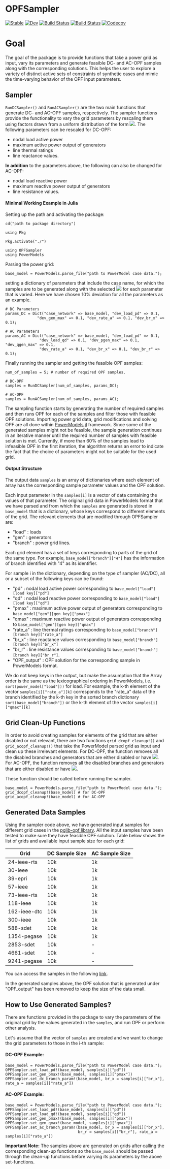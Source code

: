 # OPFSampler

[![Stable](https://img.shields.io/badge/docs-stable-blue.svg)](https://invenia.github.io/OPFSampler.jl/stable)
[![Dev](https://img.shields.io/badge/docs-dev-blue.svg)](https://invenia.github.io/OPFSampler.jl/dev)
[![Build Status](https://travis-ci.com/invenia/OPFSampler.jl.svg?branch=master)](https://travis-ci.com/invenia/OPFSampler.jl)
[![Build Status](https://ci.appveyor.com/api/projects/status/github/invenia/OPFSampler.jl?svg=true)](https://ci.appveyor.com/project/invenia/OPFSampler-jl)
[![Codecov](https://codecov.io/gh/invenia/OPFSampler.jl/branch/master/graph/badge.svg)](https://codecov.io/gh/invenia/OPFSampler.jl)

# Goal
The goal of the package is to provide functions that take a power grid as input, vary its parameters and generate feasible DC- and AC-OPF samples along with the corresponding solutions. This helps the user to explore a variety of distinct active sets of constraints of synthetic cases and mimic the time-varying behavior of the OPF input parameters.

## Sampler
`RunDCSampler()` and `RunACSampler()` are the two main functions that generate DC- and AC-OPF samples, respectively.
The sampler functions provide the functionality to vary the grid parameters by rescaling them using factors drawn from a uniform distribution of the form <img src="https://render.githubusercontent.com/render/math?math=\mathcal{U}(1-\delta, 1%2B\delta)">. The following parameters can be rescaled for DC-OPF:

* nodal load active power
* maximum active power output of generators
* line thermal ratings
* line reactance values.

**In addition** to the parameters above, the following can also be changed for AC-OPF:
* nodal load reactive power
* maximum reactive power output of generators
* line resistance values.

#### Minimal Working Example in Julia
Setting up the path and activating the package:
```
cd("path to package directory")

using Pkg

Pkg.activate("./")

using OPFSampler
using PowerModels
```
Parsing the power grid:
```
base_model = PowerModels.parse_file("path to PowerModel case data.");
```

setting a dictionary of parameters that include the case name,
for which the samples are to be generated along with the selected <img src="https://render.githubusercontent.com/render/math?math=0 \leq \delta \leq 1"> for each parameter that is varied. Here we have chosen 10\% deviation for all the parameters as an example.

```
# DC Parameters
params_DC = Dict("case_network" => base_model, "dev_load_pd" => 0.1,
              "dev_gen_max" => 0.1, "dev_rate_a" => 0.1, "dev_br_x" => 0.1);

# AC Parameters              
params_AC = Dict("case_network" => base_model, "dev_load_pd" => 0.1,
               "dev_load_qd" => 0.1, "dev_pgen_max" => 0.1, "dev_qgen_max" => 0.1,
               "dev_rate_a" => 0.1, "dev_br_x" => 0.1, "dev_br_r" => 0.1);
```
Finally running the sampler and getting the feasible OPF samples:
```
num_of_samples = 5; # number of required OPF samples.

# DC-OPF
samples = RunDCSampler(num_of_samples, params_DC);

# AC-OPF
samples = RunACSampler(num_of_samples, params_AC);
```
The sampling function starts by generating the number of required samples and then runs OPF for each of the samples and filter those with feasible OPF solutions. Importing power grid data, grid modifications and solving OPF are all done within [PowerModels.jl](https://github.com/lanl-ansi/PowerModels.jl) framework. Since some of the generated samples might not be feasible, the sample generation continues in an iterative manner until the required number of samples with feasible solution is met. Currently, if more than 60\% of the samples lead to infeasible OPF in the first iteration, the algorithm returns an error to indicate the fact that the choice of parameters might not be suitable for the used grid.    

#### Output Structure
The output data `samples` is an array of dictionaries where each element of array has the corresponding sample parameter values and the OPF solution.

Each input parameter in the `samples[i]` is a vector of data containing the values of that parameter. The original grid data in PowerModels format that we have parsed and from which the `samples` are generated is stored in `base_model` that is a dictionary, whose keys correspond to different elements of the grid. The relevant elements that are modified through OPFSampler are:
* "load" : loads
* "gen" : generators
* "branch" : power grid lines.

Each grid element has a set of keys corresponding to parts of the grid of the same type. For example, `base_model["branch"]["4"]` has the information of branch identified with "4" as its identifier.

For sample i in the dictionary, depending on the type of sampler (AC/DC), all or a subset of the following keys can be found:

* "pd" : nodal load active power corresponding to `base_model["load"][load key]["pd"]`
* "qd" : nodal load reactive power corresponding to `base_model["load"][load key]["qd"]`
* "pmax" : maximum active power output of generators corresponding to `base_model["gen"][gen key]["pmax"]`
* "qmax" : maximum reactive power output of generators corresponding to `base_model["gen"][gen key]["qmax"]`
* "rate_a" : line thermal ratings corresponding to `base_model["branch"][branch key]["rate_a"]`
* "br_x" : line reactance values corresponding to `base_model["branch"][branch key]["br_x"]`
* "br_r" : line resistance values corresponding to `base_model["branch"][branch key]["br_r"]`.
* "OPF_output" : OPF solution for the corresponding sample in PowerModels format.

We do not keep keys in the output, but make the assumption that the Array order is the same as the lexicographical ordering in PowerModels, i.e. `sort(power_model["load"]))` for load. 
For example, the k-th element of the vector `samples[i]["rate_a"][k]` corresponds to the "rate_a" data of the branch identified by the k-th key in the sorted branch dictionary `sort(base_model["branch"])` or the k-th element of the vector `samples[i]["qmax"][k]`
## Grid Clean-Up Functions
In order to avoid creating samples for elements of the grid that are either disabled or not relevant, there are two functions `grid_dcopf_cleanup!()`  and `grid_acopf_cleanup!()` that take the PowerModel parsed grid as input and clean up these irrelevant elements.
For DC-OPF, the function removes all the disabled branches and generators that are either disabled or have <img src="https://render.githubusercontent.com/render/math?math=p_{min}=p_{max}=0">. For AC-OPF, the function removes all the disabled branches and generators that are either disabled or have <img src="https://render.githubusercontent.com/render/math?math=p_{min}=p_{max}=q_{min}=q_{max}=0">.

These function should be called before running the sampler.
```
base_model = PowerModels.parse_file("path to PowerModel case data.");
grid_dcopf_cleanup!(base_model) # for DC-OPF
grid_acopf_cleanup!(base_model) # for AC-OPF
```

## Generated Data Samples
Using the sampler code above, we have generated input samples for different grid cases in the [pglib-opf library](https://github.com/power-grid-lib/pglib-opf). All the input samples have been tested to make sure they have feasible OPF solution. Table below shows the list of grids and available input sample size for each grid:

| Grid         | DC Sample Size | AC Sample Size |
|--------------|----------------|----------------|
| 24-ieee-rts  |       10k      |       1k       |
| 30-ieee      |       10k      |       1k       |
| 39-epri      |       10k      |       1k       |
| 57-ieee      |       10k      |       1k       |
| 73-ieee-rts  |       10k      |       1k       |
| 118-ieee     |       10k      |       1k       |
| 162-ieee-dtc |       10k      |       1k       |
| 300-ieee     |       10k      |       1k       |
| 588-sdet     |       10k      |       1k       |
| 1354-pegase  |       10k      |       1k       |
| 2853-sdet    |       10k      |        -       |
| 4661-sdet    |       10k      |        -       |
| 9241-pegase  |       10k      |        -       |


You can access the samples in the following [link]().

In the generated samples above, the OPF solution that is generated under "OPF_output" has been removed to keep the size of the data small.
## How to Use Generated Samples?
There are functions provided in the package to vary the parameters of the original grid by the values generated in the `samples`, and run OPF or perform other analysis.

Let's assume that the vector of `samples` are created and we want to change the grid parameters to those in the i-th sample:

#### DC-OPF Example:
```
base_model = PowerModels.parse_file("path to PowerModel case data.");
OPFSampler.set_load_pd!(base_model, samples[i]["pd"])
OPFSampler.set_gen_pmax!(base_model, samples[i]["pmax"])
OPFSampler.set_dc_branch_param!(base_model, br_x = samples[i]["br_x"],
rate_a = samples[i]["rate_a"])
```

#### AC-OPF Example:
```
base_model = PowerModels.parse_file("path to PowerModel case data.");
OPFSampler.set_load_pd!(base_model, samples[i]["pd"])
OPFSampler.set_load_qd!(base_model, samples[i]["qd"])
OPFSampler.set_gen_pmax!(base_model, samples[i]["pmax"])
OPFSampler.set_gen_qmax!(base_model, samples[i]["qmax"])
OPFSampler.set_ac_branch_param!(base_model, br_x = samples[i]["br_x"],
                                br_r = samples[i]["br_r"], rate_a = samples[i]["rate_a"])
```

**Important Note:** The samples above are generated on grids after calling the corresponding clean-up functions so the `base_model` should be passed through the clean-up functions before varying its parameters by the above set-functions.
